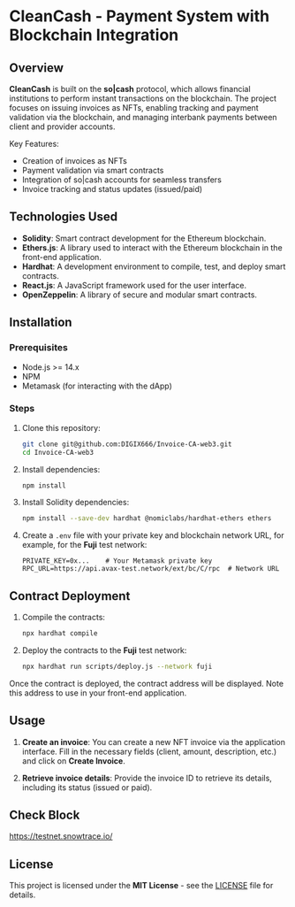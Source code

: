 # CleanCash - Payment System with Blockchain Integration


## Overview

**CleanCash** is built on the **so|cash** protocol, which allows financial institutions to perform instant transactions on the blockchain. The project focuses on issuing invoices as NFTs, enabling tracking and payment validation via the blockchain, and managing interbank payments between client and provider accounts.

Key Features:
- Creation of invoices as NFTs
- Payment validation via smart contracts
- Integration of so|cash accounts for seamless transfers
- Invoice tracking and status updates (issued/paid)

## Technologies Used
- **Solidity**: Smart contract development for the Ethereum blockchain.
- **Ethers.js**: A library used to interact with the Ethereum blockchain in the front-end application.
- **Hardhat**: A development environment to compile, test, and deploy smart contracts.
- **React.js**: A JavaScript framework used for the user interface.
- **OpenZeppelin**: A library of secure and modular smart contracts.

## Installation

### Prerequisites

- Node.js >= 14.x
- NPM
- Metamask (for interacting with the dApp)

### Steps

1. Clone this repository:
    ```bash
    git clone git@github.com:DIGIX666/Invoice-CA-web3.git
    cd Invoice-CA-web3
    ```
 
2. Install dependencies:
    ```bash
    npm install
    ```

3. Install Solidity dependencies:
    ```bash
    npm install --save-dev hardhat @nomiclabs/hardhat-ethers ethers
    ```

4. Create a `.env` file with your private key and blockchain network URL, for example, for the **Fuji** test network:
    ```env
    PRIVATE_KEY=0x...    # Your Metamask private key
    RPC_URL=https://api.avax-test.network/ext/bc/C/rpc  # Network URL
    ```

## Contract Deployment

1. Compile the contracts:
    ```bash
    npx hardhat compile
    ```

2. Deploy the contracts to the **Fuji** test network:
    ```bash
    npx hardhat run scripts/deploy.js --network fuji
    ```

Once the contract is deployed, the contract address will be displayed. Note this address to use in your front-end application.

## Usage

1. **Create an invoice**: You can create a new NFT invoice via the application interface. Fill in the necessary fields (client, amount, description, etc.) and click on **Create Invoice**.

2. **Retrieve invoice details**: Provide the invoice ID to retrieve its details, including its status (issued or paid).


## Check Block

https://testnet.snowtrace.io/

## License

This project is licensed under the **MIT License** - see the [LICENSE](./LICENSE) file for details.

